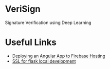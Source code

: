 # VeriSign
Signature Verification using Deep Learning

# Useful Links

* [Deploying an Angular App to Firebase Hosting](https://alligator.io/angular/deploying-angular-app-to-firebase/)
* [SSL for flask local development](https://kracekumar.com/post/54437887454/ssl-for-flask-local-development/)
